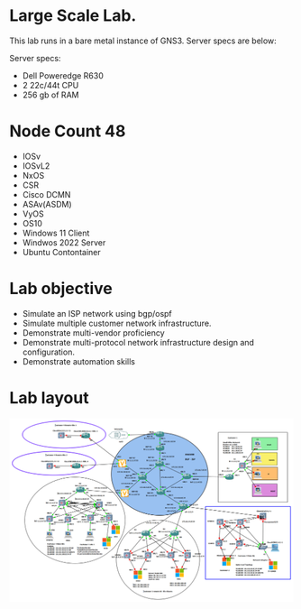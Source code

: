 # Large Scale Lab. 

This lab runs in a bare metal instance of GNS3. Server specs are below: 

Server specs: 
  - Dell Poweredge R630
  - 2 22c/44t CPU
  - 256 gb of RAM

# Node Count 48
  - IOSv
  - IOSvL2
  - NxOS
  - CSR
  - Cisco DCMN
  - ASAv(ASDM)
  - VyOS
  - OS10
  - Windows 11 Client
  - Windwos 2022 Server
  - Ubuntu Contontainer
  

# Lab objective
  - Simulate an ISP network using bgp/ospf
  - Simulate multiple customer network infrastructure. 
  - Demonstrate multi-vendor proficiency 
  - Demonstrate multi-protocol network infrastructure design and configuration. 
  - Demonstrate automation skills

# Lab layout 

![image](src/images/large-scale-01.png "Lab Topology Diagram")
